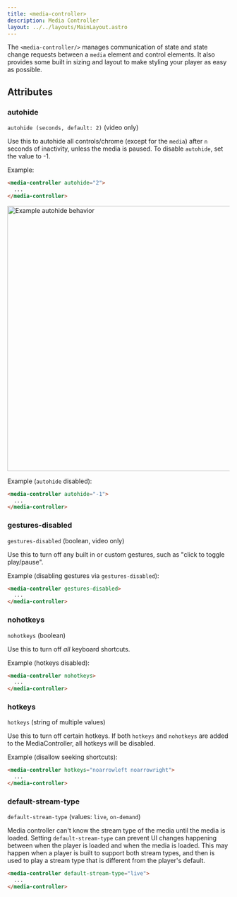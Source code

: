 ```yaml
---
title: <media-controller>
description: Media Controller
layout: ../../layouts/MainLayout.astro
---
```


The `<media-controller/>` manages communication of state and state change requests between a `media` element and control elements. It also provides some built in sizing and layout to make styling your player as easy as possible.

## Attributes

### autohide

`autohide (seconds, default: 2)` (video only)

Use this to autohide all controls/chrome (except for the `media`) after `n` seconds of inactivity, unless the media is paused. To disable `autohide`, set the value to -1.

Example:

```html
<media-controller autohide="2">
  ...
</media-controller>
```

<img src="https://image.mux.com/yxrSF1II82CjDSLR4100Eo5jBndsznIU7I00ZFylJbfvU/animated.gif" alt="Example autohide behavior" width="600"/>

Example (`autohide` disabled):

```html
<media-controller autohide="-1">
  ...
</media-controller>
```

### gestures-disabled

`gestures-disabled` (boolean, video only) 

Use this to turn off any built in or custom gestures, such as "click to toggle play/pause".

Example (disabling gestures via `gestures-disabled`):

```html
<media-controller gestures-disabled>
  ...
</media-controller>
```

### nohotkeys

`nohotkeys` (boolean)

Use this to turn off _all_ keyboard shortcuts.

Example (hotkeys disabled):

```html
<media-controller nohotkeys>
  ...
</media-controller>
```

### hotkeys

`hotkeys` (string of multiple values)

Use this to turn off certain hotkeys. If both `hotkeys` and `nohotkeys` are added to the MediaController, all hotkeys will be disabled.

Example (disallow seeking shortcuts):

```html
<media-controller hotkeys="noarrowleft noarrowright">
  ...
</media-controller>
```

### default-stream-type

`default-stream-type` (values: `live`, `on-demand`)

Media controller can't know the stream type of the media until the media is loaded. Setting `default-stream-type` can prevent UI changes happening between when the player is loaded and when the media is loaded. This may happen when a player is built to support both stream types, and then is used to play a stream type that is different from the player's default.

```html
<media-controller default-stream-type="live">
  ...
</media-controller>
```